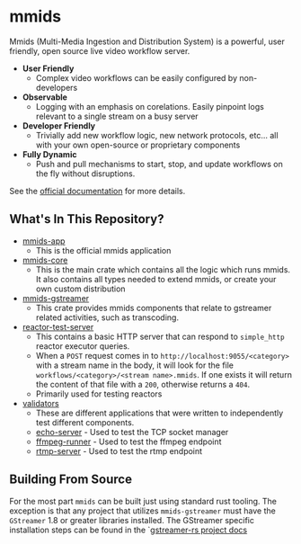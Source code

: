 # mmids

Mmids (Multi-Media Ingestion and Distribution System) is a powerful, user friendly, open source live video workflow server.

* **User Friendly**
    * Complex video workflows can be easily configured by non-developers
* **Observable**
    * Logging with an emphasis on corelations.  Easily pinpoint logs relevant to a single stream on a busy server
* **Developer Friendly**
    * Trivially add new workflow logic, new network protocols, etc... all with your own open-source or proprietary components
* **Fully Dynamic**
    * Push and pull mechanisms to start, stop, and update workflows on the fly without disruptions.

See the [official documentation](https://kalldrexx.github.io/mmids/) for more details.
  
## What's In This Repository?

* [mmids-app](mmids-app) 
  * This is the official mmids application
* [mmids-core](mmids-core) 
  * This is the main crate which contains all the logic which runs mmids.  It also contains all types needed to extend mmids, or create your own custom distribution
* [mmids-gstreamer](mmids-gstreamer)
  * This crate provides mmids components that relate to gstreamer related activities, such as transcoding.
* [reactor-test-server](reactor-test-server)
  * This contains a basic HTTP server that can respond to `simple_http` reactor executor queries.  
  * When a `POST` request comes in to `http://localhost:9055/<category>`  with a stream name in the body, it will look for the file `workflows/<category>/<stream name>.mmids`.  If one exists it will return the content of that file with a `200`, otherwise returns a `404`.
  * Primarily used for testing reactors
* [validators](validators)
  * These are different applications that were written to independently test different components.
  * [echo-server](validators/echo-server) - Used to test the TCP socket manager
  * [ffmpeg-runner](validators/ffmpeg-runner) - Used to test the ffmpeg endpoint
  * [rtmp-server](validators/rtmp-server) - Used to test the rtmp endpoint
  
## Building From Source

For the most part `mmids` can be built just using standard rust tooling.  The exception is that any project that utilizes `mmids-gstreamer` must have the `GStreamer` 1.8 or greater libraries installed.  The GStreamer specific installation steps can be found in the `[gstreamer-rs project docs](https://gitlab.freedesktop.org/gstreamer/gstreamer-rs#installation) 



